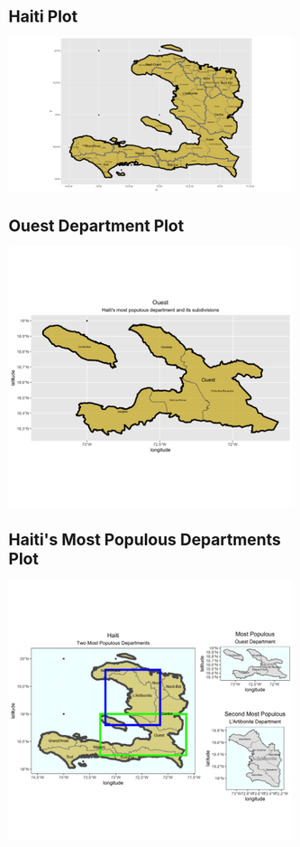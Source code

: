 # Haiti Plot

![](haiti_adm12)

# Ouest Department Plot
![](ouest)

# Haiti's Most Populous Departments Plot
![](haiti_details)
